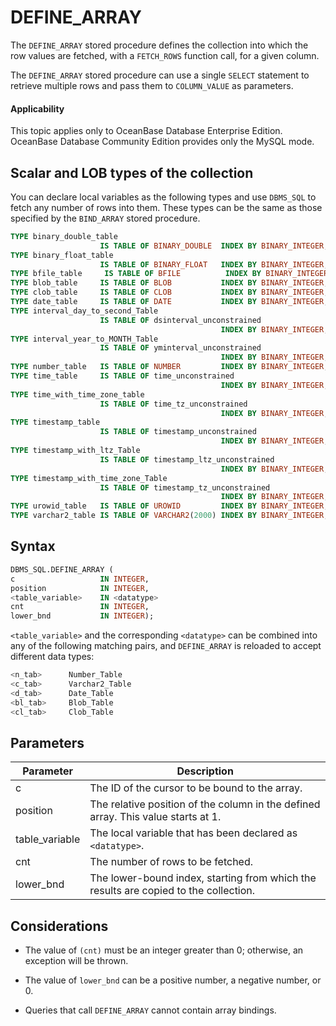DEFINE_ARRAY
=================================

The `DEFINE_ARRAY` stored procedure defines the collection into which the row values are fetched, with a `FETCH_ROWS` function call, for a given column.

The `DEFINE_ARRAY` stored procedure can use a single `SELECT` statement to retrieve multiple rows and pass them to `COLUMN_VALUE` as parameters.

  <main id="notice" >
    <h4>Applicability</h4>
    <p>This topic applies only to OceanBase Database Enterprise Edition. OceanBase Database Community Edition provides only the MySQL mode. </p>
  </main>

Scalar and LOB types of the collection
----------------------------------

You can declare local variables as the following types and use `DBMS_SQL` to fetch any number of rows into them. These types can be the same as those specified by the `BIND_ARRAY` stored procedure.

```sql
TYPE binary_double_table
                    IS TABLE OF BINARY_DOUBLE  INDEX BY BINARY_INTEGER;
TYPE binary_float_table
                    IS TABLE OF BINARY_FLOAT   INDEX BY BINARY_INTEGER;
TYPE bfile_table     IS TABLE OF BFILE          INDEX BY BINARY_INTEGER;
TYPE blob_table     IS TABLE OF BLOB           INDEX BY BINARY_INTEGER;
TYPE clob_table     IS TABLE OF CLOB           INDEX BY BINARY_INTEGER;
TYPE date_table     IS TABLE OF DATE           INDEX BY BINARY_INTEGER;
TYPE interval_day_to_second_Table
                    IS TABLE OF dsinterval_unconstrained
                                               INDEX BY BINARY_INTEGER;
TYPE interval_year_to_MONTH_Table
                    IS TABLE OF yminterval_unconstrained
                                               INDEX BY BINARY_INTEGER;
TYPE number_table   IS TABLE OF NUMBER         INDEX BY BINARY_INTEGER;
TYPE time_table     IS TABLE OF time_unconstrained           
                                               INDEX BY BINARY_INTEGER;
TYPE time_with_time_zone_table
                    IS TABLE OF time_tz_unconstrained
                                               INDEX BY BINARY_INTEGER;
TYPE timestamp_table
                    IS TABLE OF timestamp_unconstrained   
                                               INDEX BY BINARY_INTEGER;
TYPE timestamp_with_ltz_Table
                    IS TABLE OF timestamp_ltz_unconstrained
                                               INDEX BY BINARY_INTEGER;
TYPE timestamp_with_time_zone_Table
                    IS TABLE OF timestamp_tz_unconstrained
                                               INDEX BY BINARY_INTEGER;
TYPE urowid_table   IS TABLE OF UROWID         INDEX BY BINARY_INTEGER;
TYPE varchar2_table IS TABLE OF VARCHAR2(2000) INDEX BY BINARY_INTEGER;
```



Syntax
-----------------------

```sql
DBMS_SQL.DEFINE_ARRAY (
c                   IN INTEGER,
position            IN INTEGER,
<table_variable>    IN <datatype>
cnt                 IN INTEGER,
lower_bnd           IN INTEGER);
```



`<table_variable>` and the corresponding `<datatype>` can be combined into any of the following matching pairs, and `DEFINE_ARRAY` is reloaded to accept different data types:

```sql
<n_tab>      Number_Table
<c_tab>      Varchar2_Table
<d_tab>      Date_Table
<bl_tab>     Blob_Table
<cl_tab>     Clob_Table
```



Parameters
-------------------------



| Parameter | Description |
|----------------|----------------------------------------------|
| c | The ID of the cursor to be bound to the array.  |
| position | The relative position of the column in the defined array.  This value starts at 1.  |
| table_variable | The local variable that has been declared as `<datatype>`.  |
| cnt | The number of rows to be fetched.  |
| lower_bnd | The lower-bound index, starting from which the results are copied to the collection.  |



Considerations
-------------------------

* The value of `(cnt)` must be an integer greater than 0; otherwise, an exception will be thrown.



* The value of `lower_bnd` can be a positive number, a negative number, or 0.



* Queries that call `DEFINE_ARRAY` cannot contain array bindings.





